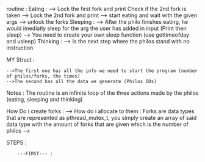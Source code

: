 
routine :
	Eating :
		--> Lock the first fork and print
			Check if the 2nd fork is taken
		--> Lock the 2nd fork and print
		--> start eating and wait with the given args
		--> unlock the forks
	Sleeping :
		--> After the philo finishes eating, he would imediatly sleep for the arg the user has added in input (Print then sleep)
			--> You need to create your own sleep function (use gettimeofday and usleep)
	Thinking :
		--> Is the next step where the philos stand with no instruction
	

MY Struct :

	-->The first one has all the info we need to start the program (number of philos/forks, the times)
	-->The second has all the data we generate (Philos IDs)

Notes :
	The routine is an infinite loop of the three actions made by the philos (eating, sleeping and thinking)

How Do i create forks :
	--> How do i allocate to them :
			Forks are data types that are represented as pthread_mutex_t, you simply create an array of said data type with the amount of forks that are given which is the number of philos
	-->


STEPS :

		---FIRST--- :

